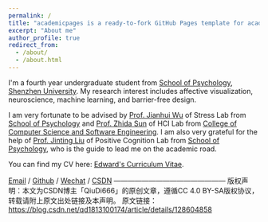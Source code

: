 ```yaml
---
permalink: /
title: "academicpages is a ready-to-fork GitHub Pages template for academic personal websites"
excerpt: "About me"
author_profile: true
redirect_from: 
  - /about/
  - /about.html
---
```


I'm a fourth year undergraduate student from [School of Psychology](https://psy.szu.edu.cn/), [Shenzhen University](https://www.szu.edu.cn/). My research interest includes affective visualization, neuroscience, machine learning, and barrier-free design.

I am very fortunate to be advised by [Prof. Jianhui Wu](https://psy.szu.edu.cn/info/1101/1474.htm) of Stress Lab from [School of Psychology](https://psy.szu.edu.cn/) and [Prof. Zhida Sun](https://zhdsun.github.io/) of HCI Lab from [College of Computer Science and Software Engineering](https://csse.szu.edu.cn/). I am also very grateful for the help of [Prof. Jinting Liu](https://psy.szu.edu.cn/info/1019/1085.htm) of Positive Cognition Lab from [School of Psychology](https://psy.szu.edu.cn/), who is the guide to lead me on the academic road.

You can find my CV here: [Edward's Curriculum Vitae](../assets/Curriculum_Vitae.pdf).

[Email](mailto:XX@stu.pku.edu.cn) / [Github](https://github.com/QiuDi233) / [Wechat](../images/wechat.jpg) / [CSDN](https://blog.csdn.net/qd1813100174?spm=1000.2115.3001.5343)
————————————————
版权声明：本文为CSDN博主「QiuDi666」的原创文章，遵循CC 4.0 BY-SA版权协议，转载请附上原文出处链接及本声明。
原文链接：https://blog.csdn.net/qd1813100174/article/details/128604858
